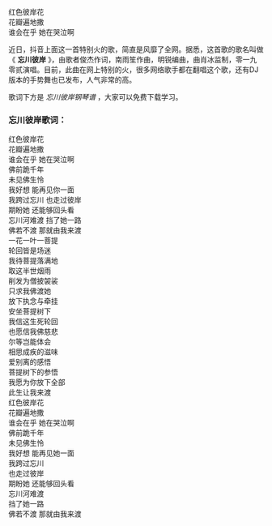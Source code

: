 

红色彼岸花  
花瓣遍地撒  
谁会在乎 她在哭泣啊

近日，抖音上面这一首特别火的歌，简直是风靡了全网。据悉，这首歌的歌名叫做《 **忘川彼岸**
》，由歌者俊杰作词，南雨笙作曲，明锐编曲，曲肖冰监制，零一九零贰演唱。目前，此曲在网上特别的火，很多网络歌手都在翻唱这个歌，还有DJ版本的手势舞也已发布，人气非常的高。

歌词下方是 _忘川彼岸钢琴谱_ ，大家可以免费下载学习。

### 忘川彼岸歌词：

红色彼岸花  
花瓣遍地撒  
谁会在乎 她在哭泣啊  
佛前跪千年  
未见佛生怜  
我好想 能再见你一面  
我跨过忘川 也走过彼岸  
期盼她 还能够回头看  
忘川河难渡 挡了她一路  
佛若不渡 那就由我来渡  
一花一叶一菩提  
轮回皆是场迷  
我待菩提落满地  
取这半世烟雨  
削发为僧披袈裟  
只求我佛渡她  
放下执念与牵挂  
安坐菩提树下  
我信这生死轮回  
也愿信我佛慈悲  
尔等岂能体会  
相思成疾的滋味  
爱别离的感悟  
菩提树下的参悟  
我愿为你放下全部  
此生让我来渡  
红色彼岸花  
花瓣遍地撒  
谁会在乎 她在哭泣啊  
佛前跪千年  
未见佛生怜  
我好想 能再见她一面  
我跨过忘川  
也走过彼岸  
期盼她 还能够回头看  
忘川河难渡  
挡了她一路  
佛若不渡 那就由我来渡

